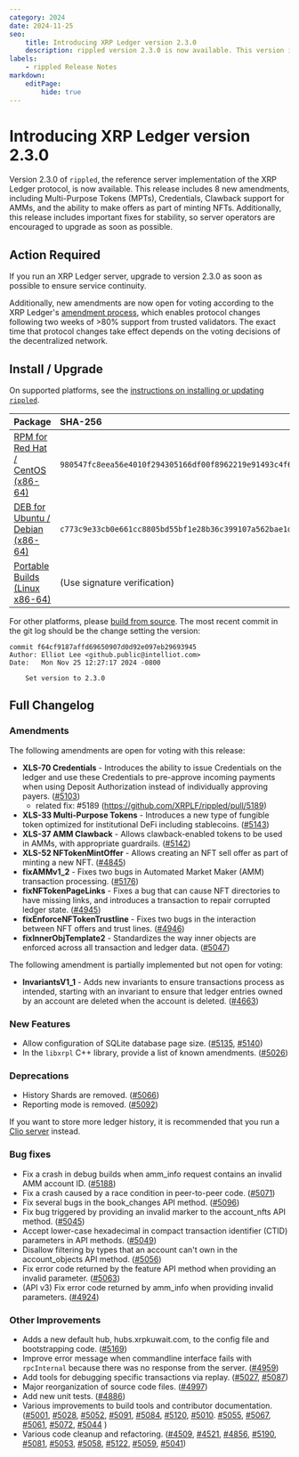 ```yaml
---
category: 2024
date: 2024-11-25
seo:
    title: Introducing XRP Ledger version 2.3.0
    description: rippled version 2.3.0 is now available. This version introduces new features and stability fixes.
labels:
    - rippled Release Notes
markdown:
    editPage:
        hide: true
---
```

# Introducing XRP Ledger version 2.3.0

Version 2.3.0 of `rippled`, the reference server implementation of the XRP Ledger protocol, is now available. This release includes 8 new amendments, including Multi-Purpose Tokens (MPTs), Credentials, Clawback support for AMMs, and the ability to make offers as part of minting NFTs. Additionally, this release includes important fixes for stability, so server operators are encouraged to upgrade as soon as possible.


## Action Required

If you run an XRP Ledger server, upgrade to version 2.3.0 as soon as possible to ensure service continuity.

Additionally, new amendments are now open for voting according to the XRP Ledger's [amendment process](../../docs/concepts/networks-and-servers/amendments.md), which enables protocol changes following two weeks of >80% support from trusted validators. The exact time that protocol changes take effect depends on the voting decisions of the decentralized network.

## Install / Upgrade

On supported platforms, see the [instructions on installing or updating `rippled`](../../docs/infrastructure/installation/index.md).

| Package | SHA-256 |
|:--------|:--------|
| [RPM for Red Hat / CentOS (x86-64)](https://repos.ripple.com/repos/rippled-rpm/stable/rippled-2.3.0-1.el7.x86_64.rpm) | `980547fc8eea56e4010f294305166df00f8962219e91493c4f687e9eed67d47a` |
| [DEB for Ubuntu / Debian (x86-64)](https://repos.ripple.com/repos/rippled-deb/pool/stable/rippled_2.3.0-1_amd64.deb) | `c773c9e33cb0e661cc8805bd55bf1e28b36c399107a562bae1d2291515ef9838` |
| [Portable Builds (Linux x86-64)](https://github.com/XRPLF/rippled-portable-builds) | (Use signature verification) |

For other platforms, please [build from source](https://github.com/XRPLF/rippled/blob/master/BUILD.md). The most recent commit in the git log should be the change setting the version:

```text
commit f64cf9187affd69650907d0d92e097eb29693945
Author: Elliot Lee <github.public@intelliot.com>
Date:   Mon Nov 25 12:27:17 2024 -0800

    Set version to 2.3.0
```


## Full Changelog

### Amendments

The following amendments are open for voting with this release:

- **XLS-70 Credentials** - Introduces the ability to issue Credentials on the ledger and use these Credentials to pre-approve incoming payments when using Deposit Authorization instead of individually approving payers. ([#5103](https://github.com/XRPLF/rippled/pull/5103))
    - related fix: #5189 (https://github.com/XRPLF/rippled/pull/5189)
- **XLS-33 Multi-Purpose Tokens** - Introduces a new type of fungible token optimized for institutional DeFi including stablecoins. ([#5143](https://github.com/XRPLF/rippled/pull/5143))
- **XLS-37 AMM Clawback** - Allows clawback-enabled tokens to be used in AMMs, with appropriate guardrails. ([#5142](https://github.com/XRPLF/rippled/pull/5142))
- **XLS-52 NFTokenMintOffer** - Allows creating an NFT sell offer as part of minting a new NFT. ([#4845](https://github.com/XRPLF/rippled/pull/4845))
- **fixAMMv1_2** - Fixes two bugs in Automated Market Maker (AMM) transaction processing. ([#5176](https://github.com/XRPLF/rippled/pull/5176))
- **fixNFTokenPageLinks** - Fixes a bug that can cause NFT directories to have missing links, and introduces a transaction to repair corrupted ledger state. ([#4945](https://github.com/XRPLF/rippled/pull/4945))
- **fixEnforceNFTokenTrustline** - Fixes two bugs in the interaction between NFT offers and trust lines. ([#4946](https://github.com/XRPLF/rippled/pull/4946))
- **fixInnerObjTemplate2** - Standardizes the way inner objects are enforced across all transaction and ledger data. ([#5047](https://github.com/XRPLF/rippled/pull/5047))

The following amendment is partially implemented but not open for voting:

- **InvariantsV1_1** - Adds new invariants to ensure transactions process as intended, starting with an invariant to ensure that ledger entries owned by an account are deleted when the account is deleted. ([#4663](https://github.com/XRPLF/rippled/pull/4663))

### New Features

- Allow configuration of SQLite database page size. ([#5135](https://github.com/XRPLF/rippled/pull/5135), [#5140](https://github.com/XRPLF/rippled/pull/5140))
- In the `libxrpl` C++ library, provide a list of known amendments. ([#5026](https://github.com/XRPLF/rippled/pull/5026)) 

### Deprecations

- History Shards are removed. ([#5066](https://github.com/XRPLF/rippled/pull/5066))
- Reporting mode is removed. ([#5092](https://github.com/XRPLF/rippled/pull/5092))

If you want to store more ledger history, it is recommended that you run a [Clio server](../../docs/concepts/networks-and-servers/the-clio-server.md) instead.

### Bug fixes

- Fix a crash in debug builds when amm_info request contains an invalid AMM account ID. ([#5188](https://github.com/XRPLF/rippled/pull/5188))
- Fix a crash caused by a race condition in peer-to-peer code. ([#5071](https://github.com/XRPLF/rippled/pull/5071))
- Fix several bugs in the book_changes API method. ([#5096](https://github.com/XRPLF/rippled/pull/5096))
- Fix bug triggered by providing an invalid marker to the account_nfts API method. ([#5045](https://github.com/XRPLF/rippled/pull/5045))
- Accept lower-case hexadecimal in compact transaction identifier (CTID) parameters in API methods. ([#5049](https://github.com/XRPLF/rippled/pull/5049))
- Disallow filtering by types that an account can't own in the account_objects API method. ([#5056](https://github.com/XRPLF/rippled/pull/5056))
- Fix error code returned by the feature API method when providing an invalid parameter. ([#5063](https://github.com/XRPLF/rippled/pull/5063))
- (API v3) Fix error code returned by amm_info when providing invalid parameters. ([#4924](https://github.com/XRPLF/rippled/pull/4924))

### Other Improvements

- Adds a new default hub, hubs.xrpkuwait.com, to the config file and bootstrapping code. ([#5169](https://github.com/XRPLF/rippled/pull/5169))
- Improve error message when commandline interface fails with `rpcInternal` because there was no response from the server. ([#4959](https://github.com/XRPLF/rippled/pull/4959))
- Add tools for debugging specific transactions via replay. ([#5027](https://github.com/XRPLF/rippled/pull/5027), [#5087](https://github.com/XRPLF/rippled/pull/5087))
- Major reorganization of source code files. ([#4997](https://github.com/XRPLF/rippled/pull/4997))
- Add new unit tests. ([#4886](https://github.com/XRPLF/rippled/pull/4886))
- Various improvements to build tools and contributor documentation. ([#5001](https://github.com/XRPLF/rippled/pull/5001), [#5028](https://github.com/XRPLF/rippled/pull/5028), [#5052](https://github.com/XRPLF/rippled/pull/5052), [#5091](https://github.com/XRPLF/rippled/pull/5091), [#5084](https://github.com/XRPLF/rippled/pull/5084), [#5120](https://github.com/XRPLF/rippled/pull/5120), [#5010](https://github.com/XRPLF/rippled/pull/5010). [#5055](https://github.com/XRPLF/rippled/pull/5055), [#5067](https://github.com/XRPLF/rippled/pull/5067), [#5061](https://github.com/XRPLF/rippled/pull/5061), [#5072](https://github.com/XRPLF/rippled/pull/5072), [#5044](https://github.com/XRPLF/rippled/pull/5044) )
- Various code cleanup and refactoring. ([#4509](https://github.com/XRPLF/rippled/pull/4509), [#4521](https://github.com/XRPLF/rippled/pull/4521), [#4856](https://github.com/XRPLF/rippled/pull/4856), [#5190](https://github.com/XRPLF/rippled/pull/5190), [#5081](https://github.com/XRPLF/rippled/pull/5081), [#5053](https://github.com/XRPLF/rippled/pull/5053), [#5058](https://github.com/XRPLF/rippled/pull/5058), [#5122](https://github.com/XRPLF/rippled/pull/5122), [#5059](https://github.com/XRPLF/rippled/pull/5059), [#5041](https://github.com/XRPLF/rippled/pull/5041))

